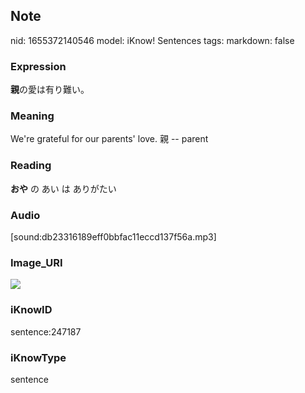 ## Note
nid: 1655372140546
model: iKnow! Sentences
tags: 
markdown: false

### Expression
<b>親</b>の愛は有り難い。

### Meaning
We're grateful for our parents' love.
親 -- parent

### Reading
<b>おや</b> の あい は ありがたい

### Audio
[sound:db23316189eff0bbfac11eccd137f56a.mp3]

### Image_URI
<img src="a4d6ce6c2b7c9c530dd51d4a3f38b904.jpg">

### iKnowID
sentence:247187

### iKnowType
sentence

